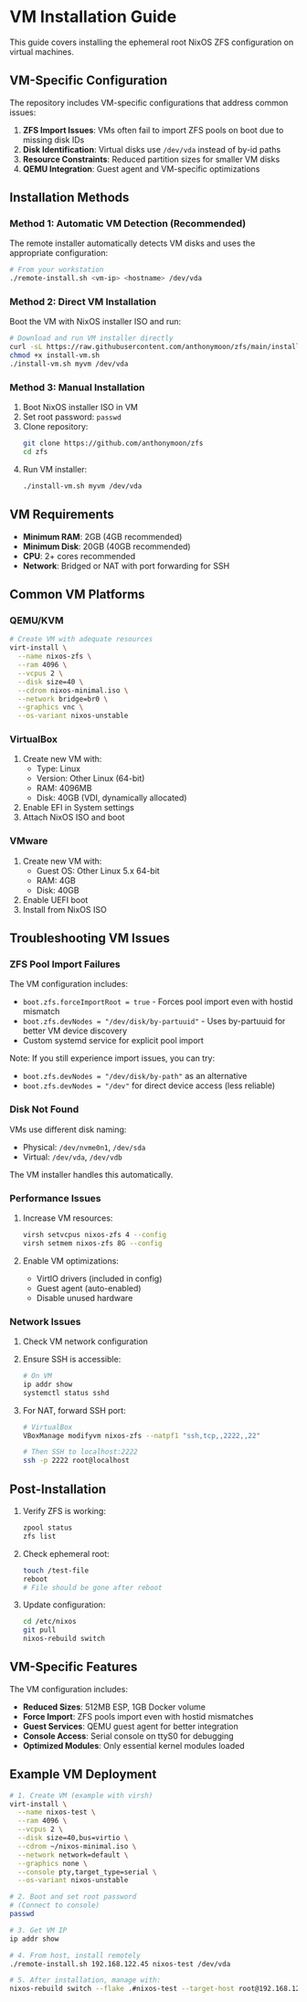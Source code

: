 # VM Installation Guide

This guide covers installing the ephemeral root NixOS ZFS configuration on virtual machines.

## VM-Specific Configuration

The repository includes VM-specific configurations that address common issues:

1. **ZFS Import Issues**: VMs often fail to import ZFS pools on boot due to missing disk IDs
2. **Disk Identification**: Virtual disks use `/dev/vda` instead of by-id paths
3. **Resource Constraints**: Reduced partition sizes for smaller VM disks
4. **QEMU Integration**: Guest agent and VM-specific optimizations

## Installation Methods

### Method 1: Automatic VM Detection (Recommended)

The remote installer automatically detects VM disks and uses the appropriate configuration:

```bash
# From your workstation
./remote-install.sh <vm-ip> <hostname> /dev/vda
```

### Method 2: Direct VM Installation

Boot the VM with NixOS installer ISO and run:

```bash
# Download and run VM installer directly
curl -sL https://raw.githubusercontent.com/anthonymoon/zfs/main/install-vm.sh -o install-vm.sh
chmod +x install-vm.sh
./install-vm.sh myvm /dev/vda
```

### Method 3: Manual Installation

1. Boot NixOS installer ISO in VM
2. Set root password: `passwd`
3. Clone repository:
   ```bash
   git clone https://github.com/anthonymoon/zfs
   cd zfs
   ```
4. Run VM installer:
   ```bash
   ./install-vm.sh myvm /dev/vda
   ```

## VM Requirements

- **Minimum RAM**: 2GB (4GB recommended)
- **Minimum Disk**: 20GB (40GB recommended)
- **CPU**: 2+ cores recommended
- **Network**: Bridged or NAT with port forwarding for SSH

## Common VM Platforms

### QEMU/KVM

```bash
# Create VM with adequate resources
virt-install \
  --name nixos-zfs \
  --ram 4096 \
  --vcpus 2 \
  --disk size=40 \
  --cdrom nixos-minimal.iso \
  --network bridge=br0 \
  --graphics vnc \
  --os-variant nixos-unstable
```

### VirtualBox

1. Create new VM with:
   - Type: Linux
   - Version: Other Linux (64-bit)
   - RAM: 4096MB
   - Disk: 40GB (VDI, dynamically allocated)
2. Enable EFI in System settings
3. Attach NixOS ISO and boot

### VMware

1. Create new VM with:
   - Guest OS: Other Linux 5.x 64-bit
   - RAM: 4GB
   - Disk: 40GB
2. Enable UEFI boot
3. Install from NixOS ISO

## Troubleshooting VM Issues

### ZFS Pool Import Failures

The VM configuration includes:
- `boot.zfs.forceImportRoot = true` - Forces pool import even with hostid mismatch
- `boot.zfs.devNodes = "/dev/disk/by-partuuid"` - Uses by-partuuid for better VM device discovery
- Custom systemd service for explicit pool import

Note: If you still experience import issues, you can try:
- `boot.zfs.devNodes = "/dev/disk/by-path"` as an alternative
- `boot.zfs.devNodes = "/dev"` for direct device access (less reliable)

### Disk Not Found

VMs use different disk naming:
- Physical: `/dev/nvme0n1`, `/dev/sda`
- Virtual: `/dev/vda`, `/dev/vdb`

The VM installer handles this automatically.

### Performance Issues

1. Increase VM resources:
   ```bash
   virsh setvcpus nixos-zfs 4 --config
   virsh setmem nixos-zfs 8G --config
   ```

2. Enable VM optimizations:
   - VirtIO drivers (included in config)
   - Guest agent (auto-enabled)
   - Disable unused hardware

### Network Issues

1. Check VM network configuration
2. Ensure SSH is accessible:
   ```bash
   # On VM
   ip addr show
   systemctl status sshd
   ```

3. For NAT, forward SSH port:
   ```bash
   # VirtualBox
   VBoxManage modifyvm nixos-zfs --natpf1 "ssh,tcp,,2222,,22"
   
   # Then SSH to localhost:2222
   ssh -p 2222 root@localhost
   ```

## Post-Installation

1. Verify ZFS is working:
   ```bash
   zpool status
   zfs list
   ```

2. Check ephemeral root:
   ```bash
   touch /test-file
   reboot
   # File should be gone after reboot
   ```

3. Update configuration:
   ```bash
   cd /etc/nixos
   git pull
   nixos-rebuild switch
   ```

## VM-Specific Features

The VM configuration includes:

- **Reduced Sizes**: 512MB ESP, 1GB Docker volume
- **Force Import**: ZFS pools import even with hostid mismatches
- **Guest Services**: QEMU guest agent for better integration
- **Console Access**: Serial console on ttyS0 for debugging
- **Optimized Modules**: Only essential kernel modules loaded

## Example VM Deployment

```bash
# 1. Create VM (example with virsh)
virt-install \
  --name nixos-test \
  --ram 4096 \
  --vcpus 2 \
  --disk size=40,bus=virtio \
  --cdrom ~/nixos-minimal.iso \
  --network network=default \
  --graphics none \
  --console pty,target_type=serial \
  --os-variant nixos-unstable

# 2. Boot and set root password
# (Connect to console)
passwd

# 3. Get VM IP
ip addr show

# 4. From host, install remotely
./remote-install.sh 192.168.122.45 nixos-test /dev/vda

# 5. After installation, manage with:
nixos-rebuild switch --flake .#nixos-test --target-host root@192.168.122.45
```